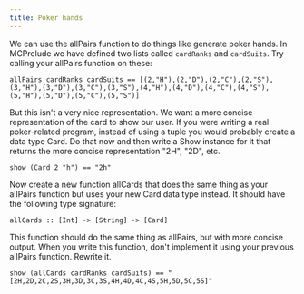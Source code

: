 ```yaml
---
title: Poker hands
---
```


We can use the allPairs function to do things like generate poker hands.  In
MCPrelude we have defined two lists called `cardRanks` and `cardSuits`.  Try
calling your allPairs function on these:

    allPairs cardRanks cardSuits == [(2,"H"),(2,"D"),(2,"C"),(2,"S"),(3,"H"),(3,"D"),(3,"C"),(3,"S"),(4,"H"),(4,"D"),(4,"C"),(4,"S"),(5,"H"),(5,"D"),(5,"C"),(5,"S")]

But this isn't a very nice representation.  We want a more concise
representation of the card to show our user.  If you were writing a real
poker-related program, instead of using a tuple you would probably create a
data type Card.  Do that now and then write a Show instance for it that
returns the more concise representation "2H", "2D", etc.

    show (Card 2 "h") == "2h"

Now create a new function allCards that does the same thing as your allPairs
function but uses your new Card data type instead.  It should have the
following type signature:

    allCards :: [Int] -> [String] -> [Card]

This function should do the same thing as allPairs, but with more concise
output.  When you write this function, don't implement it using your previous
allPairs function.  Rewrite it.

    show (allCards cardRanks cardSuits) == "[2H,2D,2C,2S,3H,3D,3C,3S,4H,4D,4C,4S,5H,5D,5C,5S]"
